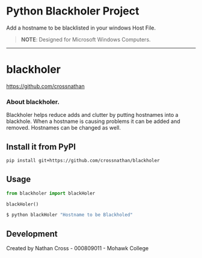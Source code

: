 
# Python Blackholer Project

Add a hostname to be blacklisted in your windows Host File.

> **NOTE**: Designed for Microsoft Windows Computers.
---
# blackholer

https://github.com/crossnathan

### About blackholer.

Blackholer helps reduce adds and clutter by putting hostnames into a blackhole.
When a hostname is causing problems it can be added and removed.
Hostnames can be changed as well.

## Install it from PyPI

```bash
pip install git+https://github.com/crossnathan/blackholer
```

## Usage

```py
from blackholer import blackHoler

blackHoler()
```

```bash
$ python blackHoler "Hostname to be Blackholed"
```

## Development

Created by Nathan Cross - 000809011 - Mohawk College